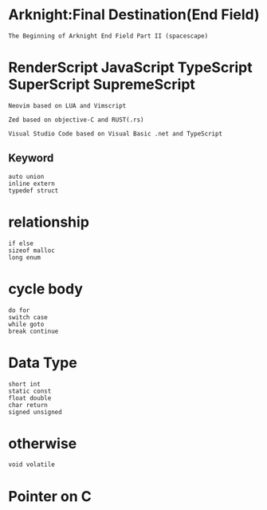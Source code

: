 # Arknight:Final Destination(End Field)
    The Beginning of Arknight End Field Part II (spacescape)
# RenderScript JavaScript TypeScript SuperScript SupremeScript
    Neovim based on LUA and Vimscript
    
    Zed based on objective-C and RUST(.rs)

    Visual Studio Code based on Visual Basic .net and TypeScript 
## Keyword 
    auto union 
    inline extern 
    typedef struct
  
# relationship
    if else
    sizeof malloc
    long enum

# cycle body
    do for
    switch case
    while goto
    break continue

# Data Type
    short int
    static const
    float double
    char return
    signed unsigned
    
# otherwise
    void volatile  

# Pointer on C
